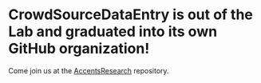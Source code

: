 CrowdSourceDataEntry is out of the Lab and graduated into its own GitHub organization!
======


Come join us at the [AccentsResearch][build] repository.

[build]: https://github.com/AccentsResearchLab/GamifyPsycholinguisticsExperiments
